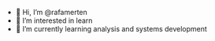 - 👋 Hi, I’m @rafamerten
- 👀 I’m interested in learn
- 🌱 I’m currently learning analysis and systems development
